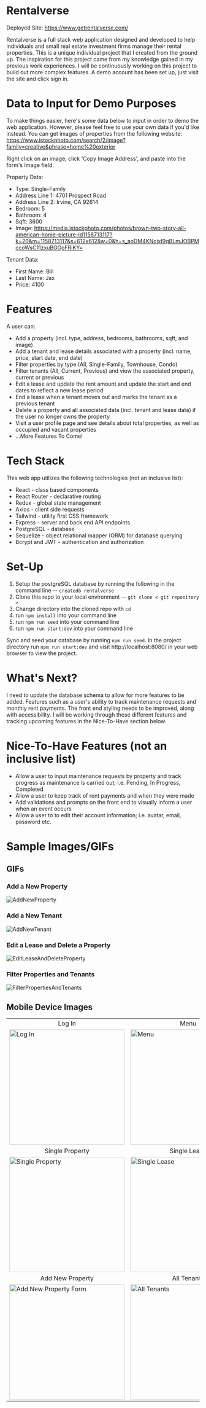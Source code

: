 # Rentalverse

Deployed Site: https://www.getrentalverse.com/

Rentalverse is a full stack web application designed and developed to help individuals and small real estate investment firms manage their rental properties. This is a unique individual project that I created from the ground up. The inspiration for this project came from my knowledge gained in my previous work experiences. I will be continuously working on this project to build out more complex features. A demo account has been set up, just visit the site and click sign in.

# Data to Input for Demo Purposes

To make things easier, here's some data below to input in order to demo the web application. However, please feel free to use your own data if you'd like instead. You can get images of properties from the following website: https://www.istockphoto.com/search/2/image?family=creative&phrase=home%20exterior

Right click on an image, click 'Copy Image Address', and paste into the form's Image field.

Property Data:

- Type: Single-Family
- Address Line 1: 4701 Prospect Road
- Address Line 2: Irvine, CA 92614
- Bedroom: 5
- Bathroom: 4
- Sqft: 3600
- Image: https://media.istockphoto.com/photos/brown-two-story-all-american-home-picture-id1158713117?k=20&m=1158713117&s=612x612&w=0&h=s_aoDM4KNoixI9qBLmJOBPMccoWsC11zxuBGGgFRiKY=

Tenant Data:

- First Name: Bill
- Last Name: Jax
- Price: 4100

# Features

A user can:

- Add a property (incl. type, address, bedrooms, bathrooms, sqft, and image)
- Add a tenant and lease details associated with a property (incl. name, price, start date, end date)
- Filter properties by type (All, Single-Family, Townhouse, Condo)
- Filter tenants (All, Current, Previous) and view the associated property, current or previous
- Edit a lease and update the rent amount and update the start and end dates to reflect a new lease period
- End a lease when a tenant moves out and marks the tenant as a previous tenant
- Delete a property and all associated data (incl. tenant and lease data) if the user no longer owns the property
- Visit a user profile page and see details about total properties, as well as occupied and vacant properties
- ...More Features To Come!

# Tech Stack

This web app utilizes the following technologies (not an inclusive list):

- React - class based components
- React Router - declarative routing
- Redux - global state management
- Axios - client side requests
- Tailwind - utility first CSS framework
- Express - server and back end API endpoints
- PostgreSQL - database
- Sequelize - object relational mapper (ORM) for database querying
- Bcrypt and JWT - authentication and authorization

# Set-Up

1. Setup the postgreSQL database by running the following in the command line -- `createdb rentalverse`
2. Clone this repo to your local environment -- `git clone < git repository >`
3. Change directory into the cloned repo with `cd`
4. run `npm install` into your command line
5. run `npm run seed` into your command line
6. run `npm run start:dev` into your command line

Sync and seed your database by running `npm run seed`. In the project directory run `npm run start:dev` and visit http://localhost:8080/ in your web browser to view the project.

# What's Next?

I need to update the database schema to allow for more features to be added. Features such as a user's ability to track maintenance requests and monthly rent payments. The front end styling needs to be improved, along with accessibility. I will be working through these different features and tracking upcoming features in the Nice-To-Have section below.

# Nice-To-Have Features (not an inclusive list)

- Allow a user to input maintenance requests by property and track progress as maintenance is carried out; i.e. Pending, In Progress, Completed
- Allow a user to keep track of rent payments and when they were made
- Add validations and prompts on the front end to visually inform a user when an event occurs
- Allow a user to to edit their account information; i.e. avatar, email, password etc.

# Sample Images/GIFs

## GIFs

### Add a New Property
![AddNewProperty](https://user-images.githubusercontent.com/77635364/159149315-05fb49fd-d31e-4555-a31e-5ccf101e65b3.gif)

### Add a New Tenant
![AddNewTenant](https://user-images.githubusercontent.com/77635364/159149329-af17377d-3ec7-4b61-97fb-c848e39a19cf.gif)

### Edit a Lease and Delete a Property
![EditLeaseAndDeleteProperty](https://user-images.githubusercontent.com/77635364/159149341-911b84f5-6746-48f2-9c2c-bd8b17e68343.gif)

### Filter Properties and Tenants
![FilterPropertiesAndTenants](https://user-images.githubusercontent.com/77635364/159149367-a80a5e96-e923-4e54-8a40-ef4609ad611a.gif)

## Mobile Device Images

<table style="width: 100%">
  <tr>
    <td style="text-align: center">Log In</td>
    <td style="text-align: center">Menu</td>
    <td style="text-align: center">All Properties</td>
  </tr>
  <tr>
    <td><img src="https://user-images.githubusercontent.com/77635364/159151533-7f901ea9-38cd-40b8-8e4f-9b5d99f7cebd.jpg" alt="Log In" width="300"/></td>
    <td><img src="https://user-images.githubusercontent.com/77635364/159151535-6ce8c1b7-8403-4cef-97dd-46756f783e83.jpg" alt="Menu" width="300"/></td>
    <td><img src="https://user-images.githubusercontent.com/77635364/159151537-13e6cd47-4252-47d6-a143-edbbe08f344e.jpg" alt="All Properties" width="300"/></td>
  </tr>
  <tr>
    <td style="text-align: center">Single Property</td>
    <td style="text-align: center">Single Lease</td>
    <td style="text-align: center">Lease Form</td>
  </tr>
  <tr>
    <td><img src="https://user-images.githubusercontent.com/77635364/159151538-0331c962-7499-44ba-b29f-1c2b686d4f4c.jpg" alt="Single Property" width="300"/></td>
    <td><img src="https://user-images.githubusercontent.com/77635364/159151540-c2c56d19-609c-4e65-bff4-b63c17406ff7.jpg" alt="Single Lease" width="300"/></td>
    <td><img src="https://user-images.githubusercontent.com/77635364/159151542-5a2ea78e-bf7a-474e-aeb3-c17cf25da7d2.jpg" alt="Lease Details Form" width="300"/></td>
  </tr>
  <tr>
    <td style="text-align: center">Add New Property</td>
    <td style="text-align: center">All Tenants</td>
  </tr>
  <tr>
    <td><img src="https://user-images.githubusercontent.com/77635364/159151545-f3c11706-5d99-45d9-8008-e72ac70ba43f.jpg" alt="Add New Property Form" width="300"/></td>
    <td><img src="https://user-images.githubusercontent.com/77635364/159151548-628f2e51-b0a0-4ce2-b887-4c6cc881112f.jpg" alt="All Tenants" width="300"/>     </td>
  </tr>
</table>
